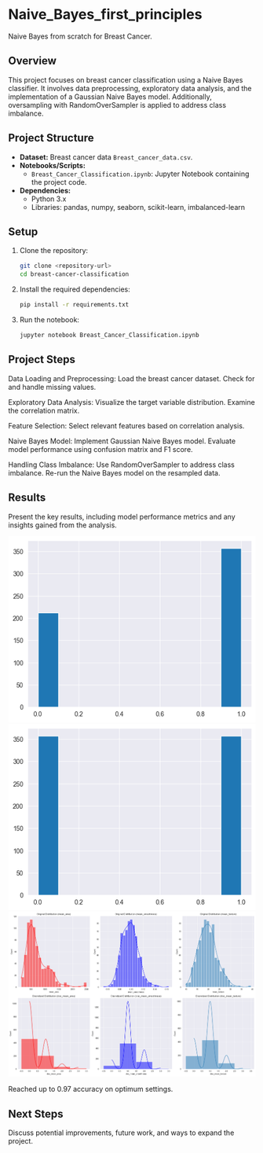 # Naive_Bayes_first_principles
Naive Bayes from scratch for Breast Cancer.

## Overview

This project focuses on breast cancer classification using a Naive Bayes classifier. It involves data preprocessing, exploratory data analysis, and the implementation of a Gaussian Naive Bayes model. Additionally, oversampling with RandomOverSampler is applied to address class imbalance.

## Project Structure

- **Dataset:** Breast cancer data `Breast_cancer_data.csv`.
- **Notebooks/Scripts:**
  - `Breast_Cancer_Classification.ipynb`: Jupyter Notebook containing the project code.
- **Dependencies:**
  - Python 3.x
  - Libraries: pandas, numpy, seaborn, scikit-learn, imbalanced-learn

## Setup

1. Clone the repository:

   ```bash
   git clone <repository-url>
   cd breast-cancer-classification
   ```
   
2. Install the required dependencies:

    ```bash
    pip install -r requirements.txt
    ```

3. Run the notebook:

    ```bash
    jupyter notebook Breast_Cancer_Classification.ipynb
    ```

## Project Steps

Data Loading and Preprocessing:
Load the breast cancer dataset.
Check for and handle missing values.

Exploratory Data Analysis:
Visualize the target variable distribution.
Examine the correlation matrix.

Feature Selection:
Select relevant features based on correlation analysis.

Naive Bayes Model:
Implement Gaussian Naive Bayes model.
Evaluate model performance using confusion matrix and F1 score.

Handling Class Imbalance:
Use RandomOverSampler to address class imbalance.
Re-run the Naive Bayes model on the resampled data.

## Results
Present the key results, including model performance metrics and any insights gained from the analysis.

![Before oversampling](pre-oversampling-histogram.png)
![After oversampling](post-oversampling-histogram.png)
![Continuous vs Discrete histograms](cont_vs_disc.png)

Reached up to 0.97 accuracy on optimum settings.

## Next Steps
Discuss potential improvements, future work, and ways to expand the project.
